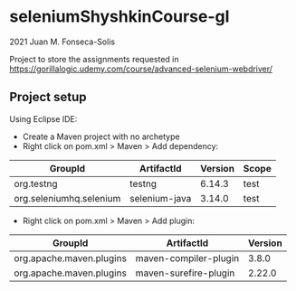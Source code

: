 # seleniumShyshkinCourse-gl

2021 Juan M. Fonseca-Solis

Project to store the assignments requested in https://gorillalogic.udemy.com/course/advanced-selenium-webdriver/

## Project setup
Using Eclipse IDE:
* Create a Maven project with no archetype
* Right click on pom.xml > Maven > Add dependency:

| GroupId                 | ArtifactId    | Version | Scope |
|-------------------------|---------------|---------|-------|
| org.testng              | testng        | 6.14.3  | test  |
| org.seleniumhq.selenium | selenium-java | 3.14.0  | test  |

* Right click on pom.xml > Maven > Add plugin:

| GroupId                  | ArtifactId            | Version |
|--------------------------|-----------------------|---------|
| org.apache.maven.plugins | maven-compiler-plugin | 3.8.0   |
| org.apache.maven.plugins | maven-surefire-plugin | 2.22.0  |
